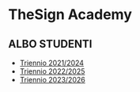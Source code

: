 # TheSign Academy

## ALBO STUDENTI
- [Triennio 2021/2024](https://github.com/TheSignAcademy/Albo_2124)
- [Triennio 2022/2025](https://github.com/TheSignAcademy/Albo_2225)
- [Triennio 2023/2026](https://github.com/TheSignAcademy/Albo_2326)
